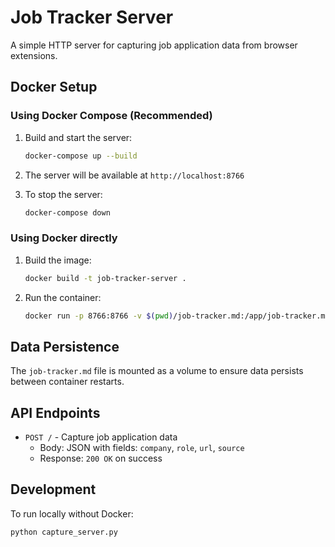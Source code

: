 # Job Tracker Server

A simple HTTP server for capturing job application data from browser extensions.

## Docker Setup

### Using Docker Compose (Recommended)

1. Build and start the server:
   ```bash
   docker-compose up --build
   ```

2. The server will be available at `http://localhost:8766`

3. To stop the server:
   ```bash
   docker-compose down
   ```

### Using Docker directly

1. Build the image:
   ```bash
   docker build -t job-tracker-server .
   ```

2. Run the container:
   ```bash
   docker run -p 8766:8766 -v $(pwd)/job-tracker.md:/app/job-tracker.md job-tracker-server
   ```

## Data Persistence

The `job-tracker.md` file is mounted as a volume to ensure data persists between container restarts.

## API Endpoints

- `POST /` - Capture job application data
  - Body: JSON with fields: `company`, `role`, `url`, `source`
  - Response: `200 OK` on success

## Development

To run locally without Docker:
```bash
python capture_server.py
```
